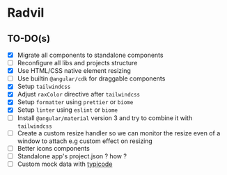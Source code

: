 # Radvil

## TO-DO(s)

- [x] Migrate all components to standalone components
- [ ] Reconfigure all libs and projects structure
- [x] Use HTML/CSS native element resizing
- [ ] Use builtin `@angular/cdk` for draggable components
- [x] Setup `tailwindcss`
- [x] Adjust `raxColor` directive after `tailwindcss`
- [x] Setup `formatter` using `prettier` or `biome`
- [x] Setup `linter` using `eslint` or `biome`
- [ ] Install `@angular/material` version 3 and try to combine it with `tailwindcss`
- [ ] Create a custom resize handler so we can monitor the resize even of a window to attach e.g custom effect on resizing
- [ ] Better icons components
- [ ] Standalone app's project.json ? how ?
- [ ] Custom mock data with [typicode](https://my-json-server.typicode.com/)
